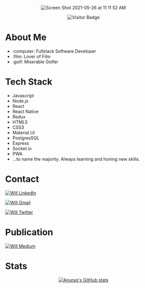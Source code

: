 <div align="center">
  
![Screen Shot 2021-05-26 at 11 11 52 AM](https://user-images.githubusercontent.com/75280353/119685307-3ce18200-be13-11eb-9135-cddf876ecc02.png)

![Visitor Badge](https://visitor-badge-reloaded.herokuapp.com/badge?page_id=github.com/Will-Watson)
  
</div>

<h1>About Me</h1>
<ul>
  <li>:computer: Fullstack Software Developer</li>
  <li>:film: Lover of Film</li>
  <li>:golf: Miserable Golfer</li>
</ul>

<h1>Tech Stack</h1>
<ul>
  <li>Javascript</li>
  <li>Node.js</li>
  <li>React</li>
  <li>React Native</li>
  <li>Redux</li>
  <li>HTML5</li>
  <li>CSS3</li>
  <li>Material.UI</li>
  <li>PostgresSQL</li>
  <li>Express</li>
  <li>Socket.io</li>
  <li>PWA</li>
  <li>...to name the majority. Always learning and honing new skills.</li>
</ul>

<h1>Contact</h1>


[![Will LinkedIn](https://img.shields.io/badge/LinkedIn-0077B5?style=for-the-badge&logo=linkedin&logoColor=white)
](https://www.linkedin.com/in/williampwatson)

[![Will Gmail](https://img.shields.io/badge/Gmail-D14836?style=for-the-badge&logo=gmail&logoColor=white)
](https://williampwatson1991@gmail.com)

[![Will Twitter](https://img.shields.io/badge/Twitter-1DA1F2?style=for-the-badge&logo=twitter&logoColor=white)
](https://twitter.com/concatWill)




<h1>Publication</h1>

[![Will Medium](https://img.shields.io/badge/Medium-%23000000.svg?style=for-the-badge&logo=Medium&logoColor=white)
](https://will-watson.medium.com)


<h1>Stats</h1>

<div align="center">

[![Anurag's GitHub stats](https://github-readme-stats.vercel.app/api?username=Will-Watson&count_private=true&show_icons=true&theme=radical)
](https://github.com/anuraghazra/github-readme-stats)

  
</div>
<!--
**Will-Watson/Will-Watson** is a ✨ _special_ ✨ repository because its `README.md` (this file) appears on your GitHub profile.

Here are some ideas to get you started:

- 🔭 I’m currently working on ...
- 🌱 I’m currently learning ...
- 👯 I’m looking to collaborate on ...
- 🤔 I’m looking for help with ...
- 💬 Ask me about ...
- 📫 How to reach me: ...
- 😄 Pronouns: ...
- ⚡ Fun fact: ...
-->
